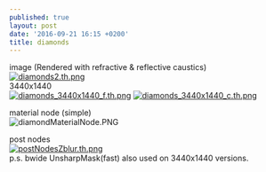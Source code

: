 ```yaml
---
published: true
layout: post
date: '2016-09-21 16:15 +0200'
title: diamonds
---
```

image (Rendered with refractive & reflective caustics)  
[![diamonds2.th.png](//cdn.scrot.moe/images/2016/09/21/diamonds2.th.png)](//cdn.scrot.moe/images/2016/09/21/diamonds2.png)  
3440x1440  
[![diamonds_3440x1440_f.th.png](//cdn.scrot.moe/images/2016/09/21/diamonds_3440x1440_f.th.png)](//cdn.scrot.moe/images/2016/09/21/diamonds_3440x1440_f.png) 
[![diamonds_3440x1440_c.th.png](//cdn.scrot.moe/images/2016/09/21/diamonds_3440x1440_c.th.png)](//cdn.scrot.moe/images/2016/09/21/diamonds_3440x1440_c.png)

material node (simple)  
![diamondMaterialNode.PNG]({{site.baseurl}}/media/diamondMaterialNode.PNG)

post nodes  
[![postNodesZblur.th.png](//cdn.scrot.moe/images/2016/09/21/postNodesZblur.th.png)](https://scrot.moe/image/Uamd)  
p.s. bwide UnsharpMask(fast) also used on 3440x1440 versions.
